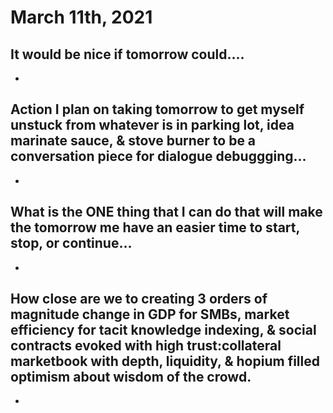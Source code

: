 # March 11th, 2021

##  It would be nice if tomorrow could....
-

## Action I plan on taking tomorrow to get myself unstuck from whatever is in parking lot, idea marinate sauce, & stove burner to be a conversation piece for dialogue debuggging...
-

## What is the ONE thing that I can do that will make the tomorrow me have an easier time to start, stop, or continue...
-

## How close are we to creating 3 orders of magnitude change in GDP for SMBs, market efficiency for tacit knowledge indexing, & social contracts evoked with high trust:collateral marketbook with depth, liquidity, & hopium filled optimism about wisdom of the crowd.
-
